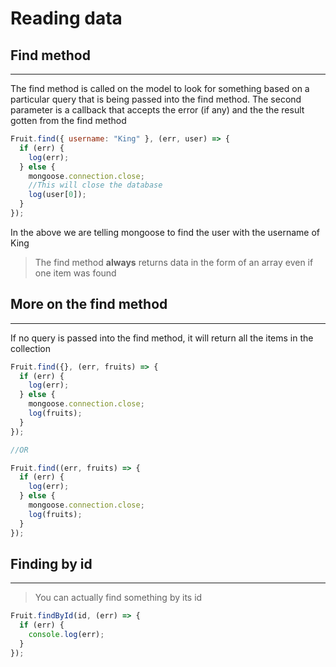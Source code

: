 <!-- @format -->

# Reading data

## Find method

---

The find method is called on the model to look for something based on a particular query that is being passed into the find method. The second parameter is a callback that accepts the error (if any) and the the result gotten from the find method

```js
Fruit.find({ username: "King" }, (err, user) => {
  if (err) {
    log(err);
  } else {
    mongoose.connection.close;
    //This will close the database
    log(user[0]);
  }
});
```

In the above we are telling mongoose to find the user with the username of King

> The find method **always** returns data in the form of an array even if one item was found

## More on the find method

---

If no query is passed into the find method, it will return all the items in the collection

```js
Fruit.find({}, (err, fruits) => {
  if (err) {
    log(err);
  } else {
    mongoose.connection.close;
    log(fruits);
  }
});

//OR

Fruit.find((err, fruits) => {
  if (err) {
    log(err);
  } else {
    mongoose.connection.close;
    log(fruits);
  }
});
```

## Finding by id

---

> You can actually find something by its id

```js
Fruit.findById(id, (err) => {
  if (err) {
    console.log(err);
  }
});
```
